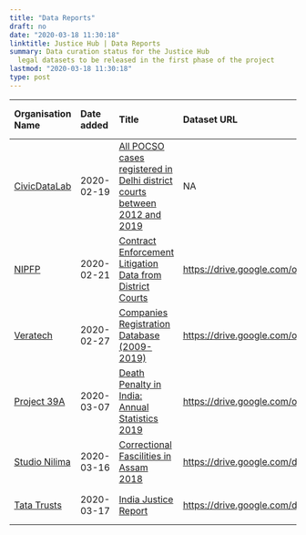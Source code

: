 ```yaml
---
title: "Data Reports"
draft: no
date: "2020-03-18 11:30:18"
linktitle: Justice Hub | Data Reports
summary: Data curation status for the Justice Hub
  legal datasets to be released in the first phase of the project
lastmod: "2020-03-18 11:30:18"
type: post
---
```

<table>
 <thead>
  <tr>
   <th style="text-align:left;"> Organisation Name </th>
   <th style="text-align:left;"> Date added </th>
   <th style="text-align:left;"> Title </th>
   <th style="text-align:left;"> Dataset URL </th>
   <th style="text-align:left;"> Dataset issue report </th>
   <th style="text-align:left;"> Data Issue Status </th>
  </tr>
 </thead>
<tbody>
  <tr>
   <td style="text-align:left;"> <a href="../data-curation/civicdatalab" style="     " >CivicDataLab</a> </td>
   <td style="text-align:left;"> 2020-02-19 </td>
   <td style="text-align:left;"> <a href="../data-curation/civicdatalab/All-POCSO-cases-registered-in-Delhi-district-courts-between-2012-and-2019" style="     " >All POCSO cases registered in Delhi district courts between 2012 and 2019</a> </td>
   <td style="text-align:left;"> NA </td>
   <td style="text-align:left;"> NA </td>
   <td style="text-align:left;"> NA </td>
  </tr>
  <tr>
   <td style="text-align:left;"> <a href="../data-curation/nipfp" style="     " >NIPFP</a> </td>
   <td style="text-align:left;"> 2020-02-21 </td>
   <td style="text-align:left;"> <a href="../data-curation/nipfp/Contract-Enforcement-Litigation-Data-from-District-Courts" style="     " >Contract Enforcement Litigation Data from District Courts</a> </td>
   <td style="text-align:left;"> <a href="https://drive.google.com/open?id=1Je4vmnnyw3Ve0KMwVbQAl6qnZR38GWZO" style="     " >https://drive.google.com/open?id=1Je4vmnnyw3Ve0KMwVbQAl6qnZR38GWZO</a> </td>
   <td style="text-align:left;"> <a href="https://github.com/justicehub-in/justice-hub-docs/issues/7" style="     " >https://github.com/justicehub-in/justice-hub-docs/issues/7</a> </td>
   <td style="text-align:left;"> Open </td>
  </tr>
  <tr>
   <td style="text-align:left;"> <a href="../data-curation/veratechIN" style="     " >Veratech</a> </td>
   <td style="text-align:left;"> 2020-02-27 </td>
   <td style="text-align:left;"> <a href="../data-curation/veratechin/Companies-Registration-Database-2009-2019" style="     " >Companies Registration Database (2009-2019)</a> </td>
   <td style="text-align:left;"> <a href="https://drive.google.com/open?id=19FBpg4rSM_Tc8NsZbHG_DiR5hdfLAOiC" style="     " >https://drive.google.com/open?id=19FBpg4rSM_Tc8NsZbHG_DiR5hdfLAOiC</a> </td>
   <td style="text-align:left;"> <a href="https://github.com/justicehub-in/justice-hub-docs/issues/6" style="     " >https://github.com/justicehub-in/justice-hub-docs/issues/6</a> </td>
   <td style="text-align:left;"> Open </td>
  </tr>
  <tr>
   <td style="text-align:left;"> <a href="../data-curation/project39a" style="     " >Project 39A</a> </td>
   <td style="text-align:left;"> 2020-03-07 </td>
   <td style="text-align:left;"> <a href="../data-curation/project39a/Death-Penalty-in-India-Annual-Statistics-2019" style="     " >Death Penalty in India: Annual Statistics 2019</a> </td>
   <td style="text-align:left;"> <a href="https://drive.google.com/open?id=1Ejyg5rbxzz8yaZooeDEzzPEH6MalLup_" style="     " >https://drive.google.com/open?id=1Ejyg5rbxzz8yaZooeDEzzPEH6MalLup_</a> </td>
   <td style="text-align:left;"> <a href="https://github.com/justicehub-in/justice-hub-docs/issues/14" style="     " >https://github.com/justicehub-in/justice-hub-docs/issues/14</a> </td>
   <td style="text-align:left;"> Open </td>
  </tr>
  <tr>
   <td style="text-align:left;"> <a href="../data-curation/studionilima" style="     " >Studio Nilima</a> </td>
   <td style="text-align:left;"> 2020-03-16 </td>
   <td style="text-align:left;"> <a href="../data-curation/studionilima/Correctional-Fascilities-in-Assam-2018" style="     " >Correctional Fascilities in Assam 2018</a> </td>
   <td style="text-align:left;"> <a href="https://drive.google.com/drive/u/1/folders/10y0NkbQRHqoxnqaGh7OVvaWA-Scnw1gg" style="     " >https://drive.google.com/drive/u/1/folders/10y0NkbQRHqoxnqaGh7OVvaWA-Scnw1gg</a> </td>
   <td style="text-align:left;"> <a href="https://github.com/justicehub-in/justice-hub-docs/issues/16" style="     " >https://github.com/justicehub-in/justice-hub-docs/issues/16</a> </td>
   <td style="text-align:left;"> Open </td>
  </tr>
  <tr>
   <td style="text-align:left;"> <a href="../data-curation/tatatrusts" style="     " >Tata Trusts</a> </td>
   <td style="text-align:left;"> 2020-03-17 </td>
   <td style="text-align:left;"> <a href="../data-curation/tatatrusts/India-Justice-Report" style="     " >India Justice Report</a> </td>
   <td style="text-align:left;"> <a href="https://drive.google.com/drive/u/1/folders/1P5ianD56h0MqT531RemmK4LNkHQjWfBU" style="     " >https://drive.google.com/drive/u/1/folders/1P5ianD56h0MqT531RemmK4LNkHQjWfBU</a> </td>
   <td style="text-align:left;"> <a href="https://github.com/justicehub-in/justice-hub-docs/issues/17" style="     " >https://github.com/justicehub-in/justice-hub-docs/issues/17</a> </td>
   <td style="text-align:left;"> Open </td>
  </tr>
</tbody>
</table>
